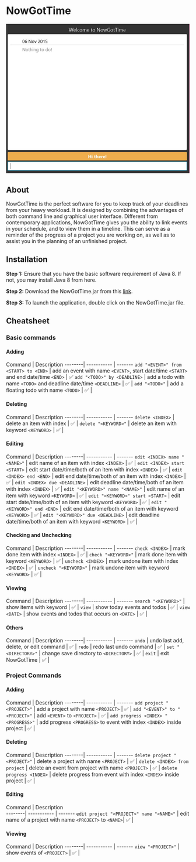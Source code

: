 # NowGotTime

![UI](asset/ui.png)

## About
NowGotTime is the perfect software for you to keep track of your deadlines from your heavy workload. It is designed by combining the advantages of both command line and graphical user interface.
Different from contemporary applications, NowGotTime gives you the ability to link events in your schedule, and to view them in a timeline. This can serve as a reminder of the progress of a project you are working on, as well as to assist you in the planning of an unfinished project.

## Installation
**Step 1:** Ensure that you have the basic software requirement of Java 8. If not, you may install Java 8 from here.

**Step 2:** Download the NowGotTime.jar from this [link](https://github.com/cs2103aug2015-t09-3j/main/releases).

**Step 3:** To launch the application, double click on the NowGotTime.jar file.



## Cheatsheet

### Basic commands
#### Adding
Command | Description 
--------| ----------- | -------
`add "<EVENT>" from <START> to <END>` | add an event with name `<EVENT>`, start date/time `<START>` and end date/time `<END>` | ✅
`add "<TODO>" by <DEADLINE>` | add a todo with name `<TODO>` and deadline date/time `<DEADLINE>` | ✅ | 
`add "<TODO>"` | add a floating todo with name `<TODO>` | ✅ | 
#### Deleting
Command | Description
--------| ----------- | -------
`delete <INDEX>` | delete an item with index | ✅ |
`delete "<KEYWORD>"` | delete an item with keyword `<KEYWORD>` | ✅ |
#### Editing
Command | Description 
--------| ----------- | -------
`edit <INDEX> name "<NAME>"` | edit name of an item with index `<INDEX>` | ✅ |
`edit <INDEX> start <START>` | edit start date/time/both of an item with index `<INDEX>` | ✅ |
`edit <INDEX> end <END>` | edit end date/time/both of an item with index `<INDEX>` | ✅ |
`edit <INDEX> due <DEADLINE>` | edit deadline date/time/both of an item with index `<INDEX>` | ✅ |
`edit "<KEYWORD>" name "<NAME>"` | edit name of an item with keyword `<KEYWORD>` | ✅ |
`edit "<KEYWORD>" start <START>` | edit start date/time/both of an item with keyword `<KEYWORD>` | ✅ |
`edit "<KEYWORD>" end <END>` | edit end date/time/both of an item with keyword `<KEYWORD>` | ✅ |
`edit "<KEYWORD>" due <DEADLINE>` | edit deadline date/time/both of an item with keyword `<KEYWORD>` | ✅ |
#### Checking and Unchecking
Command | Description 
--------| ----------- | -------
`check <INDEX>` | mark done item with index `<INDEX>` | ✅ |
`check "<KEYWORD>"` | mark done item with keyword `<KEYWORD>` | ✅ |
`uncheck <INDEX>` | mark undone item with index `<INDEX>` | ✅ |
`uncheck "<KEYWORD>"` | mark undone item with keyword `<KEYWORD>` | ✅ |

#### Viewing
Command | Description
--------| ----------- | -------
`search "<KEYWORD>"` | show items with keyword <KEYWORD> | ✅ |
`view` | show today events and todos | ✅ |
`view <DATE>` | show events and todos that occurs on `<DATE>` | ✅ |

#### Others
Command | Description 
--------| ----------- | -------
`undo` | undo last add, delete, or edit command | ✅ | 
`redo` | redo last undo command | ✅ | 
`set "<DIRECTORY>"` | change save directory to `<DIRECTORY>` | ✅ |
`exit` | exit NowGotTime | ✅ |

### Project Commands
#### Adding
Command | Description
--------| ----------- | -------
`add project "<PROJECT>"` | add a project with name `<PROJECT>` | ✅ |
`add "<EVENT>" to "<PROJECT>"` | add `<EVENT>` to `<PROJECT>` | ✅ |
`add progress <INDEX> "<PROGRESS>"` | add progress `<PROGRESS>` to event with index `<INDEX>` inside project | ✅ |

#### Deleting
Command | Description
--------| ----------- | -------
`delete project "<PROJECT>"` | delete a project with name `<PROJECT>` | ✅ |
`delete <INDEX> from project` | delete an event from project with name `<PROJECT>` | ✅ |
`delete progress <INDEX>` | delete progress from event with index `<INDEX>` inside project | ✅ |

#### Editing
Command | Description  
--------| ----------- | -------
`edit project "<PROJECT>" name "<NAME>"` | edit name of a project with name `<PROJECT>` to `<NAME>`| ✅ | 

#### Viewing
Command | Description
--------| ----------- | -------
`view "<PROJECT>"` | show events of `<PROJECT>` | ✅ |


 